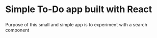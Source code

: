 # Simple To-Do app built with React

### 

Purpose of this small and simple app is to experiment with a search component
